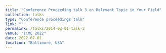 ```yaml
---
title: "Conference Proceeding talk 3 on Relevant Topic in Your Field"
collection: talks
type: "Conference proceedings talk"
link: ""
permalink: /talks/2014-03-01-talk-3
venue: "ICML 2022"
date: 2022-07-01
location: "Baltimore, USA"
---
```

